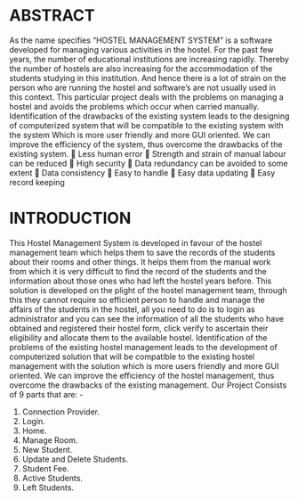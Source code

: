 # ABSTRACT 
 As the name specifies “HOSTEL MANAGEMENT SYSTEM” is a 
software developed for managing various activities in the hostel. For the past 
few years, the number of educational institutions are increasing rapidly. Thereby 
the number of hostels are also increasing for the accommodation of the 
students studying in this institution. And hence there is a lot of strain on the 
person who are running the hostel and software’s are not usually used in this 
context. This particular project deals with the problems on managing a hostel 
and avoids the problems which occur when carried manually. 
 Identification of the drawbacks of the existing system leads to the 
designing of computerized system that will be compatible to the existing system 
with the system Which is more user friendly and more GUI oriented. We can 
improve the efficiency of the system, thus overcome the drawbacks of the 
existing system. 
 Less human error 
 Strength and strain of manual labour can be reduced 
 High security 
 Data redundancy can be avoided to some extent 
 Data consistency 
 Easy to handle 
 Easy data updating 
 Easy record keeping 

# INTRODUCTION 
 This Hostel Management System is developed in favour of the 
hostel management team which helps them to save the records of the students 
about their rooms and other things. It helps them from the manual work from 
which it is very difficult to find the record of the students and the information 
about those ones who had left the hostel years before.
 This solution is developed on the plight of the hostel management 
team, through this they cannot require so efficient person to handle and 
manage the affairs of the students in the hostel, all you need to do is to login as 
administrator and you can see the information of all the students who have 
obtained and registered their hostel form, click verify to ascertain their eligibility 
and allocate them to the available hostel. 
 Identification of the problems of the existing hostel management 
leads to the development of computerized solution that will be compatible to 
the existing hostel management with the solution which is more users friendly 
and more GUI oriented. We can improve the efficiency of the hostel 
management, thus overcome the drawbacks of the existing management. 
Our Project Consists of 9 parts that are: - 
1. Connection Provider. 
2. Login. 
3. Home. 
4. Manage Room. 
5. New Student. 
6. Update and Delete Students. 
7. Student Fee. 
8. Active Students. 
9. Left Students.
